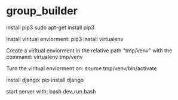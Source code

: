 # group_builder

install pip3
sudo apt-get install pip3

Install viritual enviorment:
pip3 install virtualenv

Create a viritual enviorment in the relative path "tmp/venv" with the command:
virtualenv tmp/venv

Turn the viritual enviorment on:
source tmp/venv/bin/activate

install django:
pip install django

start server with:
bash dev_run.bash



